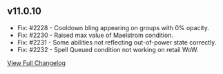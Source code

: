 
## v11.0.10
* Fix: #2228 - Cooldown bling appearing on groups with 0% opacity.
* Fix: #2230 - Raised max value of Maelstrom condition.
* Fix: #2231 - Some abilities not reflecting out-of-power state correctly.
* Fix: #2232 - Spell Queued condition not working on retail WoW.


[View Full Changelog](https://github.com/ascott18/TellMeWhen/blob/784ca3f9d7e3efc2b5e7dfab123a1cd635ccc4da/CHANGELOG.md)

